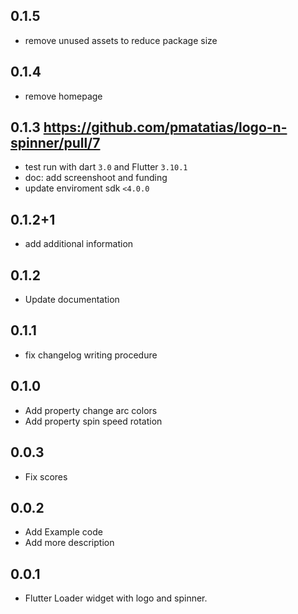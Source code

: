 ## 0.1.5

- remove unused assets to reduce package size

## 0.1.4

- remove homepage

## 0.1.3 https://github.com/pmatatias/logo-n-spinner/pull/7

- test run with dart `3.0` and Flutter `3.10.1`
- doc: add screenshoot and funding
- update enviroment sdk `<4.0.0`

## 0.1.2+1

- add additional information

## 0.1.2

- Update documentation

## 0.1.1

- fix changelog writing procedure

## 0.1.0

- Add property change arc colors
- Add property spin speed rotation

## 0.0.3

- Fix scores

## 0.0.2

- Add Example code
- Add more description

## 0.0.1

- Flutter Loader widget with logo and spinner.
